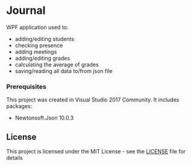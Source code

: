 # Journal

WPF application used to:
* adding/editing students
* checking presence
* adding meetings
* adding/editing grades
* calculating the average of grades
* saving/reading all data to/from json file

### Prerequisites

This project was created in Visual Studio 2017 Community. It includes packages:
* Newtonsoft.Json 10.0.3

## License

This project is licensed under the MIT License - see the [LICENSE](LICENSE) file for details